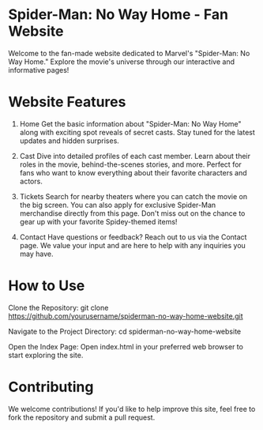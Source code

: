 

# Spider-Man: No Way Home - Fan Website


Welcome to the fan-made website dedicated to Marvel's "Spider-Man: No Way Home." Explore the movie's universe through our interactive and informative pages!


# Website Features


1. Home
Get the basic information about "Spider-Man: No Way Home" along with exciting spot reveals of secret casts. Stay tuned for the latest updates and hidden surprises.



3. Cast
Dive into detailed profiles of each cast member. Learn about their roles in the movie, behind-the-scenes stories, and more.
Perfect for fans who want to know everything about their favorite characters and actors.



5. Tickets
Search for nearby theaters where you can catch the movie on the big screen.
 You can also apply for exclusive Spider-Man merchandise directly from this page.
 Don't miss out on the chance to gear up with your favorite Spidey-themed items!

7. Contact
Have questions or feedback? Reach out to us via the Contact page.
We value your input and are here to help with any inquiries you may have.



# How to Use


Clone the Repository:
git clone https://github.com/yourusername/spiderman-no-way-home-website.git

Navigate to the Project Directory:
cd spiderman-no-way-home-website

Open the Index Page:
Open index.html in your preferred web browser to start exploring the site.

# Contributing
We welcome contributions! If you'd like to help improve this site, feel free to fork the repository and submit a pull request.
